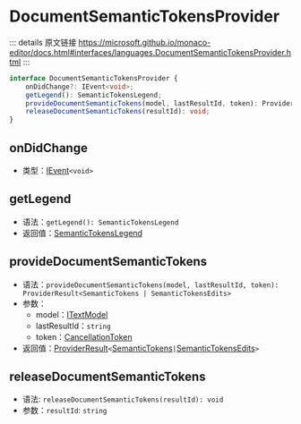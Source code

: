 # DocumentSemanticTokensProvider

<backTop />
        
::: details 原文链接
https://microsoft.github.io/monaco-editor/docs.html#interfaces/languages.DocumentSemanticTokensProvider.html
:::

```ts
interface DocumentSemanticTokensProvider {
    onDidChange?: IEvent<void>;
    getLegend(): SemanticTokensLegend;
    provideDocumentSemanticTokens(model, lastResultId, token): ProviderResult<SemanticTokens | SemanticTokensEdits>;
    releaseDocumentSemanticTokens(resultId): void;
}
```

## onDidChange
- 类型：[IEvent](/api/IEvent.md)`<void>`

## getLegend
- 语法：`getLegend(): SemanticTokensLegend`
- 返回值：[SemanticTokensLegend](/api/languages/SemanticTokensLegend.md)

## provideDocumentSemanticTokens
- 语法：`provideDocumentSemanticTokens(model, lastResultId, token): ProviderResult<SemanticTokens | SemanticTokensEdits>`
- 参数：
  - model：[ITextModel](/api/editor/ITextModel.md)
  - lastResultId：`string`
  - token：[CancellationToken](/api/CancellationToken.md)
- 返回值：[ProviderResult](/api/languages/ProviderResult.md)`<`[SemanticTokens](/api/languages/SemanticTokens.md)` | `[SemanticTokensEdits](/api/languages/SemanticTokensEdits.md)`>`

## releaseDocumentSemanticTokens
- 语法: `releaseDocumentSemanticTokens(resultId): void`
- 参数：`resultId`: `string`